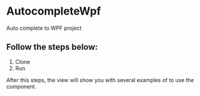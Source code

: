 # AutocompleteWpf
Auto complete to WPF project

## Follow the steps below: 
1. Clone
2. Run

After this steps, the view will show you with several examples of to use the component.
